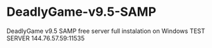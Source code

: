 # DeadlyGame-v9.5-SAMP
DeadlyGame v9.5 SAMP free server full instalation on Windows
TEST SERVER 144.76.57.59:11535
